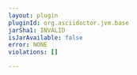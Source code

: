 ```yaml
---
layout: plugin
pluginId: org.asciidoctor.jvm.base
jarSha1: INVALID
isJarAvailable: false
error: NONE
violations: []

---
```


